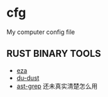 # cfg

My computer config file

## RUST BINARY TOOLS

- [eza](https://github.com/eza-community/eza?tab=readme-ov-file)
- [du-dust](https://github.com/bootandy/dust)
- [ast-grep](https://github.com/ast-grep/ast-grep) 还未真实清楚怎么用

